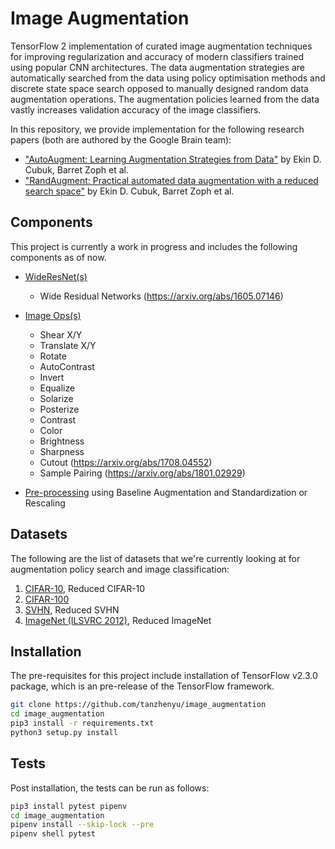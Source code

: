 # Image Augmentation

TensorFlow 2 implementation of curated image augmentation techniques for improving regularization and accuracy of modern classifiers trained using popular CNN architectures. The data augmentation strategies are automatically searched from the data using policy optimisation methods and discrete state space search opposed to manually designed random data augmentation operations. The augmentation policies learned from the data vastly increases validation accuracy of the image classifiers.

In this repository, we provide implementation for the following research papers (both are authored by the Google Brain team):
- ["AutoAugment: Learning Augmentation Strategies from Data"](https://arxiv.org/abs/1805.09501) by Ekin D. Cubuk, Barret Zoph et al.
- ["RandAugment: Practical automated data augmentation with a reduced search space"](https://arxiv.org/abs/1909.13719) by Ekin D. Cubuk, Barret Zoph et al.

## Components
This project is currently a work in progress and includes the following components as of now.
- [WideResNet(s)](./image_augmentation/wide_resnet)
    - Wide Residual Networks (https://arxiv.org/abs/1605.07146)
- [Image Ops(s)](./image_augmentation/image)
    - Shear X/Y
    - Translate X/Y
    - Rotate 
    - AutoContrast
    - Invert 
    - Equalize 
    - Solarize 
    - Posterize 
    - Contrast
    - Color
    - Brightness
    - Sharpness
    - Cutout (https://arxiv.org/abs/1708.04552)
    - Sample Pairing (https://arxiv.org/abs/1801.02929)
    
- [Pre-processing](./image_augmentation/preprocessing) using Baseline Augmentation and Standardization or Rescaling

## Datasets

The following are the list of datasets that we're currently looking at for augmentation policy search and image classification:
1. [CIFAR-10](https://www.tensorflow.org/datasets/catalog/cifar10), Reduced CIFAR-10
2. [CIFAR-100](https://www.tensorflow.org/datasets/catalog/cifar100)
3. [SVHN](https://www.tensorflow.org/datasets/catalog/svhn_cropped), Reduced SVHN
4. [ImageNet (ILSVRC 2012)](http://image-net.org/), Reduced ImageNet

## Installation

The pre-requisites for this project include installation of TensorFlow v2.3.0 package, which is an pre-release of the TensorFlow framework.

```bash
git clone https://github.com/tanzhenyu/image_augmentation
cd image_augmentation
pip3 install -r requirements.txt
python3 setup.py install
```

## Tests

Post installation, the tests can be run as follows:

```bash
pip3 install pytest pipenv
cd image_augmentation
pipenv install --skip-lock --pre 
pipenv shell pytest
```